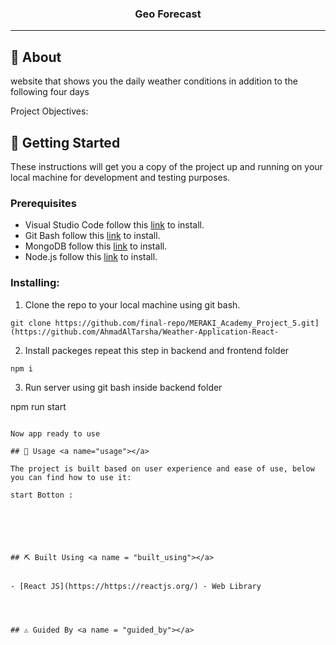<p align="center">
</p>

<h3 align="center">Geo Forecast
</h3>

---




## 🧐 About <a name = "about"></a>

website that shows you the daily weather conditions in addition to the following four days

Project Objectives:



## 🏁 Getting Started <a name = "getting_started"></a>

These instructions will get you a copy of the project up and running on your local machine for development and testing purposes.

### Prerequisites

- Visual Studio Code follow this <a href='https://code.visualstudio.com/download'>link</a> to install.
- Git Bash follow this <a href='https://git-scm.com/downloads'>link</a> to install.
- MongoDB follow this <a href='https://www.mongodb.com/docs/manual/installation/'>link</a> to install.
- Node.js follow this <a href='https://nodejs.org/en'>link</a> to install.

### Installing:

1. Clone the repo to your local machine using git bash.

```
git clone https://github.com/final-repo/MERAKI_Academy_Project_5.git](https://github.com/AhmadAlTarsha/Weather-Application-React-
```

2. Install packeges repeat this step in backend and frontend folder

```
npm i
```

3. Run server using git bash inside backend folder

npm run start
```

Now app ready to use

## 🎈 Usage <a name="usage"></a>

The project is built based on user experience and ease of use, below you can find how to use it:

start Botton : 






## ⛏️ Built Using <a name = "built_using"></a>


- [React JS](https://https://reactjs.org/) - Web Library




## ⚠️ Guided By <a name = "guided_by"></a>
